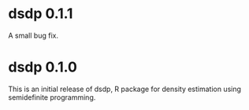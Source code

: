 # dsdp 0.1.1

A small bug fix.

# dsdp 0.1.0

This is an initial release of dsdp, R package for density estimation using 
semidefinite programming.

